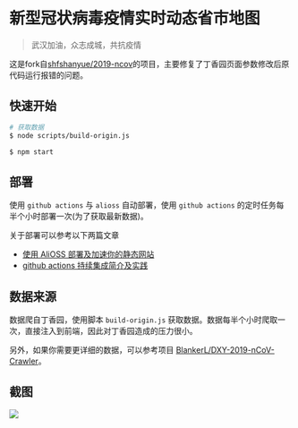 # 新型冠状病毒疫情实时动态省市地图

> 武汉加油，众志成城，共抗疫情

这是fork自[shfshanyue/2019-ncov](https://github.com/shfshanyue/2019-ncov)的项目，主要修复了丁香园页面参数修改后原代码运行报错的问题。


## 快速开始

``` bash
# 获取数据
$ node scripts/build-origin.js

$ npm start
```

## 部署

使用 `github actions` 与 `alioss` 自动部署，使用 `github actions` 的定时任务每半个小时部署一次(为了获取最新数据)。

关于部署可以参考以下两篇文章

+ [使用 AliOSS 部署及加速你的静态网站](https://github.com/shfshanyue/you-dont-need-vps/blob/master/deploy-fe-with-alioss.md)
+ [github actions 持续集成简介及实践](https://github.com/shfshanyue/you-dont-need-vps/blob/master/github-action-guide.md)

## 数据来源

数据爬自丁香园，使用脚本 `build-origin.js` 获取数据。数据每半个小时爬取一次，直接注入到前端，因此对丁香园造成的压力很小。

另外，如果你需要更详细的数据，可以参考项目 [BlankerL/DXY-2019-nCoV-Crawler](https://github.com/BlankerL/DXY-2019-nCoV-Crawler)。

## 截图

<img src="./public/screen.png">


